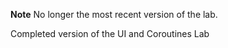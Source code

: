 **Note** No longer the most recent version of the lab.

Completed version of the UI and Coroutines Lab
